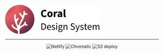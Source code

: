 ![Coral](https://raw.githubusercontent.com/Talend/design-system/master/.storybook/logo.svg)

<hr />

<div style="text-align:center">
  <img src="https://api.netlify.com/api/v1/badges/d6d66424-7754-4257-bb5e-cc6de2f9d9aa/deploy-status" alt="Netlify" />
  <img src="https://github.com/Talend/design-system/workflows/Chromatic/badge.svg" alt="Chromatic"/> 
  <img src="https://github.com/Talend/design-system/workflows/Upload%20to%20CDN/badge.svg" alt="S3 deploy" />
</div>
